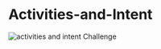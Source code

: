 # Activities-and-Intent


![activities and intent Challenge](https://user-images.githubusercontent.com/50689509/145592879-31c5ffff-dfb4-456f-91a8-53ea42d7b1df.gif)

